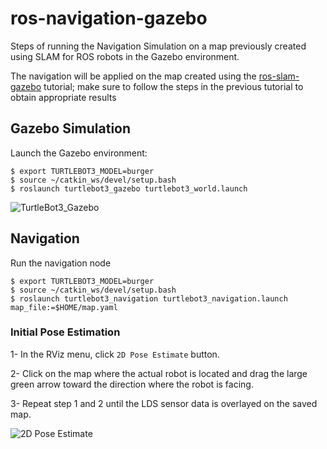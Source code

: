 # ros-navigation-gazebo
Steps of running the Navigation Simulation on a map previously created using SLAM for ROS robots in the Gazebo environment.


The navigation will be applied on the map created using the [ros-slam-gazebo] tutorial; make sure to follow the steps in the previous tutorial to obtain appropriate results


## Gazebo Simulation

Launch the Gazebo environment:
```
$ export TURTLEBOT3_MODEL=burger
$ source ~/catkin_ws/devel/setup.bash
$ roslaunch turtlebot3_gazebo turtlebot3_world.launch
```


![TurtleBot3_Gazebo](https://user-images.githubusercontent.com/52850659/125320653-97dc2380-e344-11eb-9b17-8c7a3accca31.png)



## Navigation
Run the navigation node
```
$ export TURTLEBOT3_MODEL=burger
$ source ~/catkin_ws/devel/setup.bash
$ roslaunch turtlebot3_navigation turtlebot3_navigation.launch map_file:=$HOME/map.yaml
```

### Initial Pose Estimation 

1- In the RViz menu, click `2D Pose Estimate` button.

2- Click on the map where the actual robot is located and drag the large green arrow toward the direction where the robot is facing.

3- Repeat step 1 and 2 until the LDS sensor data is overlayed on the saved map.


![2D Pose Estimate](https://user-images.githubusercontent.com/52850659/125320239-2e5c1500-e344-11eb-8c76-f223bed669d1.gif)





[ros-slam-gazebo]: <https://github.com/Leena-a/ros-slam-gazebo.git>


